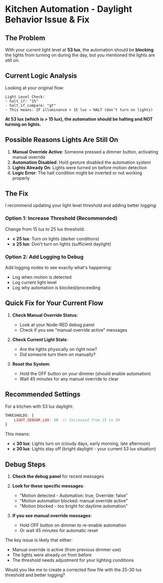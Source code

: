 # Kitchen Automation - Daylight Behavior Issue & Fix

## The Problem

With your current light level at **53 lux**, the automation should be **blocking** the lights from turning on during the day, but you mentioned the lights are still on.

## Current Logic Analysis

Looking at your original flow:
```
Light Level Check:
- halt_if: "15"
- halt_if_compare: "gt" 
- This means: IF illuminance > 15 lux → HALT (don't turn on lights)
```

**At 53 lux (which is > 15 lux), the automation should be halting and NOT turning on lights.**

## Possible Reasons Lights Are Still On

1. **Manual Override Active**: Someone pressed a dimmer button, activating manual override
2. **Automation Disabled**: Hold gesture disabled the automation system
3. **Lights Already On**: Lights were turned on before motion detection
4. **Logic Error**: The halt condition might be inverted or not working properly

## The Fix

I recommend updating your light level threshold and adding better logging:

### Option 1: Increase Threshold (Recommended)
Change from 15 lux to 25 lux threshold:
- **< 25 lux**: Turn on lights (darker conditions)
- **≥ 25 lux**: Don't turn on lights (sufficient daylight)

### Option 2: Add Logging to Debug
Add logging nodes to see exactly what's happening:
- Log when motion is detected
- Log current light level
- Log why automation is blocked/proceeding

## Quick Fix for Your Current Flow

1. **Check Manual Override Status**:
   - Look at your Node-RED debug panel
   - Check if you see "manual override active" messages

2. **Check Current Light State**:
   - Are the lights physically on right now?
   - Did someone turn them on manually?

3. **Reset the System**:
   - Hold the OFF button on your dimmer (should enable automation)
   - Wait 45 minutes for any manual override to clear

## Recommended Settings

For a kitchen with 53 lux daylight:
```javascript
THRESHOLDS: {
    LIGHT_SENSOR_LUX: 30  // Increased from 15 to 30
}
```

This means:
- **< 30 lux**: Lights turn on (cloudy days, early morning, late afternoon)
- **≥ 30 lux**: Lights stay off (bright daylight - your current 53 lux situation)

## Debug Steps

1. **Check the debug panel** for recent messages
2. **Look for these specific messages**:
   - "Motion detected - Automation: true, Override: false"
   - "Motion automation blocked: manual override active"
   - "Motion blocked - too bright for daytime automation"

3. **If you see manual override messages**:
   - Hold OFF button on dimmer to re-enable automation
   - Or wait 45 minutes for automatic reset

The key issue is likely that either:
- Manual override is active (from previous dimmer use)
- The lights were already on from before
- The threshold needs adjustment for your lighting conditions

Would you like me to create a corrected flow file with the 25-30 lux threshold and better logging?
